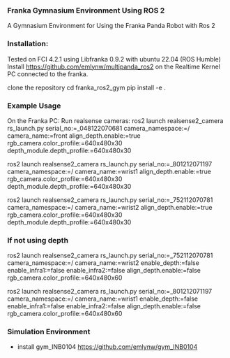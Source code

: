 ### Franka Gymnasium Environment Using ROS 2

A Gymnasium Environment for Using the Franka Panda Robot with Ros 2

### Installation:

Tested on FCI 4.2.1 using Libfranka 0.9.2 with ubuntu 22.04 (ROS Humble)
Install https://github.com/emlynw/multipanda_ros2 on the Realtime Kernel PC connected to the franka. 

clone the repository
cd franka_ros2_gym
pip install -e .

### Example Usage
On the Franka PC: 
Run realsense cameras: 
ros2 launch realsense2_camera rs_launch.py serial_no:=_048122070681 camera_namespace:=/ camera_name:=front align_depth.enable:=true rgb_camera.color_profile:=640x480x30 depth_module.depth_profile:=640x480x30

ros2 launch realsense2_camera rs_launch.py serial_no:=_801212071197 camera_namespace:=/ camera_name:=wrist1 align_depth.enable:=true rgb_camera.color_profile:=640x480x30 depth_module.depth_profile:=640x480x30

ros2 launch realsense2_camera rs_launch.py serial_no:=_752112070781 camera_namespace:=/ camera_name:=wrist2 align_depth.enable:=true rgb_camera.color_profile:=640x480x30 depth_module.depth_profile:=640x480x30

### If not using depth

ros2 launch realsense2_camera rs_launch.py   serial_no:=_752112070781   camera_namespace:=/   camera_name:=wrist2   enable_depth:=false   enable_infra1:=false   enable_infra2:=false   align_depth.enable:=false   rgb_camera.color_profile:=640x480x60

ros2 launch realsense2_camera rs_launch.py serial_no:=_801212071197 camera_namespace:=/ camera_name:=wrist1 enable_depth:=false   enable_infra1:=false   enable_infra2:=false   align_depth.enable:=false   rgb_camera.color_profile:=640x480x60



### Simulation Environment
- install gym_INB0104 https://github.com/emlynw/gym_INB0104


